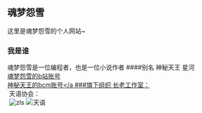 ## 魂梦怨雪

这里是魂梦怨雪的个人网站~

### 我是谁
魂梦怨雪是一位编程者，也是一位小说作者
####别名
神秘天王
星河
<br/><a href="https://space.bilibili.com/1083432442">魂梦怨雪的b站账号</a>
<br/><a href=">https://shequ.codemao.cn/user/798270">神秘天王的bcm账号</a
###旗下组织
  长老工作室：
  <br/><a href="https://hunmengyuanxue.github.io/zls/"><img src=""></a>
  天语协会：
  <br/><a href="https://hunmengyuanxue.github.io/tianyu/"><img src=""></a>
![zls](https://user-images.githubusercontent.com/103264657/162600682-b34cf3c9-2837-4483-ad1c-ee200e964bbc.png)
![天语](https://user-images.githubusercontent.com/103264657/162600685-608cb49f-0b8c-4c3a-b529-4a1243975652.png)
